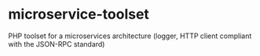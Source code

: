 # microservice-toolset
PHP toolset for a microservices architecture (logger, HTTP client compliant with the JSON-RPC standard)
